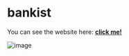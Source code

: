 # bankist
You can see the website here: <a href='https://bankist-ji.netlify.app/'><strong> click me! </strong></a>

![image](https://user-images.githubusercontent.com/91326015/179640335-cb1b8a11-dfe2-445d-b0f1-b9742acc3ccb.png)
